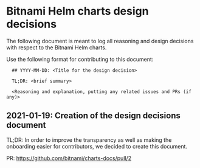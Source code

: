 # Bitnami Helm charts design decisions

The following document is meant to log all reasoning and design decisions with respect to the Bitnami Helm charts.

Use the following format for contributing to this document:

```
  ## YYYY-MM-DD: <Title for the design decision>

  TL;DR: <brief summary> 

  <Reasoning and explanation, putting any related issues and PRs (if any)>
```

## 2021-01-19: Creation of the design decisions document

TL;DR: In order to improve the transparency as well as making the onboarding easier for contributors, we decided to create this document.

PR: https://github.com/bitnami/charts-docs/pull/2
